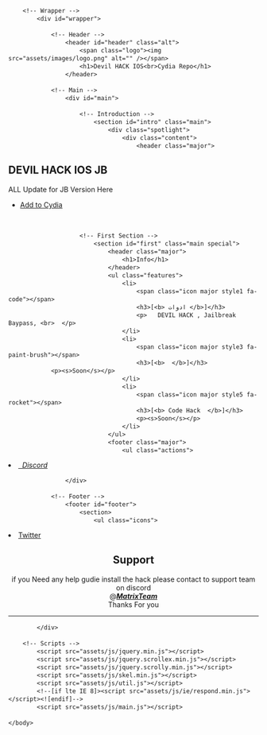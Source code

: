 <!DOCTYPE HTML>
<html>
	<head>
		<title>DEVIL HACK IOS</title>
		<meta charset="utf-8" />
		<link href='assets/images/Neutronfile.png' rel='icon' type='image/x-icon'/>
		<meta name="viewport" content="width=device-width, initial-scale=1" />
		<!--[if lte IE 8]><script src="assets/js/ie/html5shiv.js"></script><![endif]-->
		<link rel="stylesheet" href="assets/css/main.css" />
		<!--[if lte IE 9]><link rel="stylesheet" href="assets/css/ie9.css" /><![endif]-->
		<!--[if lte IE 8]><link rel="stylesheet" href="assets/css/ie8.css" /><![endif]-->
	</head>
	<body>

		<!-- Wrapper -->
			<div id="wrapper">

				<!-- Header -->
					<header id="header" class="alt">
						<span class="logo"><img src="assets/images/logo.png" alt="" /></span>
						<h1>Devil HACK IOS<br>Cydia Repo</h1>
					</header>

				<!-- Main -->
					<div id="main">

						<!-- Introduction -->
							<section id="intro" class="main">
								<div class="spotlight">
									<div class="content">
										<header class="major">
<h2> DEVIL HACK IOS JB  </h2>
										</header>
										<p>ALL Update for JB Version Here</p>
										<ul class="actions">
											<li><a href="cydia://url/https://cydia.saurik.com/api/share#?source=https://devilios1.github.io/devilll/" class="button">Add to Cydia</a></li>
<!--<li><a href="depictions.html" class="button">Depictions</a></li> -->
										</ul>
									</div>
									<span class="image"><img src="assets/images/pic01.jpg" alt="" /></span>
								</div>
							</section>

						<!-- First Section -->
							<section id="first" class="main special">
								<header class="major">
									<h1>Info</h1>
								</header>
								<ul class="features">
									<li>
										<span class="icon major style1 fa-code"></span>
										<h3>[<b> ادوات </b>]</h3>
										<p>   DEVIL HACK , Jailbreak Baypass, <br>  </p>
									</li>
									<li>
										<span class="icon major style3 fa-paint-brush"></span>
										<h3>[<b>  </b>]</h3>
				<p><s>Soon</s></p>
									</li>
									<li>
										<span class="icon major style5 fa-rocket"></span>
										<h3>[<b> Code Hack  </b>]</h3>
										<p><s>Soon</s></p>
									</li>
								</ul>
								<footer class="major">
									<ul class="actions">
<li><a href="https://discord.gg/upNfdqU" class="button"><i class="fa fa-book">&nbsp; Discord </i></a></li>
									</ul>
								</footer>
							</section>

					</div>

				<!-- Footer -->
					<footer id="footer">
						<section>
							<ul class="icons">

                                
                                
                                
<li><a href="http://twitter.com/i_o_b" class="icon fa-twitter alt"><span class="label">Twitter</span></a></li>
						</section>

<div><center><h2><b>Support</b></h2>
<p> if you Need any help gudie install the hack please contact to support team on discord  <br>
@<a href="https://discord.gg/upNfdqU"><b><em>MatrixTeam</em></b></a><br> Thanks For you</p></center>
</div>

<hr>
					</footer>

			</div>

		<!-- Scripts -->
			<script src="assets/js/jquery.min.js"></script>
			<script src="assets/js/jquery.scrollex.min.js"></script>
			<script src="assets/js/jquery.scrolly.min.js"></script>
			<script src="assets/js/skel.min.js"></script>
			<script src="assets/js/util.js"></script>
			<!--[if lte IE 8]><script src="assets/js/ie/respond.min.js"></script><![endif]-->
			<script src="assets/js/main.js"></script>

	</body>
</html>
